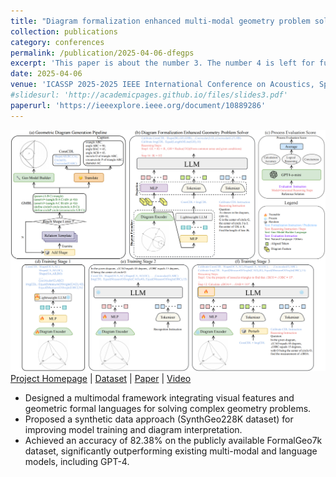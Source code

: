 ```yaml
---
title: "Diagram formalization enhanced multi-modal geometry problem solver"
collection: publications
category: conferences
permalink: /publication/2025-04-06-dfegps
excerpt: 'This paper is about the number 3. The number 4 is left for future work.'
date: 2025-04-06
venue: 'ICASSP 2025-2025 IEEE International Conference on Acoustics, Speech and Signal Processing (ICASSP)'
#slidesurl: 'http://academicpages.github.io/files/slides3.pdf'
paperurl: 'https://ieeexplore.ieee.org/document/10889286'
---
```


![pipeline](/images/pipeline.png)  
[Project Homepage](https://github.com/zezeze97/DFE-GPS) | [Dataset](https://huggingface.co/datasets/JO-KU/SynthGeo228K) | [Paper](https://arxiv.org/pdf/2409.04214) | [Video](https://youtu.be/kI6_DDXweWE?si=q6kwaekFNJjUinyD)
- Designed a multimodal framework integrating visual features and geometric formal languages for solving complex geometry problems.  
- Proposed a synthetic data approach (SynthGeo228K dataset) for improving model training and diagram interpretation.  
- Achieved an accuracy of 82.38% on the publicly available FormalGeo7k dataset, significantly outperforming existing multi-modal and language models, including GPT-4.